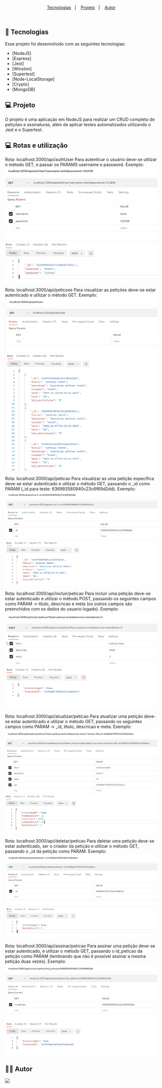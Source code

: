 <p align="center">
  <a href="#-tecnologias">Tecnologias</a>&nbsp;&nbsp;&nbsp;|&nbsp;&nbsp;&nbsp;
  <a href="#-projeto">Projeto</a>&nbsp;&nbsp;&nbsp;|&nbsp;&nbsp;&nbsp;
  <a href="#-autor">Autor</a>
</p>

<br>

## 🚀 Tecnologias

Esse projeto foi desenvolvido com as seguintes tecnologias:

- [NodeJS]
- [Express]
- [Jest]
- [Winston]
- [Supertest]
- [Node-LocalStorage]
- [Crypto]
- [MongoDB]

  
## 💻 Projeto

O projeto é uma aplicação em NodeJS para realizar um CRUD completo de petições e assinaturas, além de aplicar testes automatizados utilizando o Jest e o Supertest. 

## 💻 Rotas e utilização

Rota: localhost:3000/api/authUser
Para autenticar o usuário deve-se utilizar o método GET, e passar os PARAMS username e password. Exemplo:
<img src="/public/assets/authUser.png" />


Rota: localhost:3000/api/peticoes
Para visualizar as petições deve-se estar autenticado e utilizar o método GET. Exemplo:
<img src="/public/assets/allPetitions.png" />

Rota: localhost:3000/api/peticao
Para visualizar as uma petição específica deve-se estar autenticado e utilizar o método GET, passando o _id como PARAM (_id para teste: 636993580940c23c6f69d2dd). Exemplo:
<img src="/public/assets/getPeticao.png" />

Rota: localhost:3000/api/incluir/peticao
Para incluir uma petição deve-se estar autenticado e utilizar o método POST, passando os seguintes campos como PARAM -> titulo, descricao e meta (os outros campos são preenchidos com os dados do usuario logado). Exemplo:
<img src="/public/assets/addPeticao.png" />

Rota: localhost:3000/api/atualizar/peticao
Para atualizar uma petição deve-se estar autenticado e utilizar o método GET, passando os seguintes campos como PARAM -> _id, titulo, descricao e meta. Exemplo:
<img src="/public/assets/updatePeticao.png" />

Rota: localhost:3000/api/deletar/peticao
Para deletar uma petição deve-se estar autenticado, ser o criador da petição e utilizar o método GET, passando o _id da petição como PARAM. Exemplo:
<img src="/public/assets/deletarPeticao.png" />

Rota: localhost:3000/api/assinar/peticao
Para assinar uma petição deve-se estar autenticado, e utilizar o método GET, passando o id_peticao da petição como PARAM (lembrando que não é possível assinar a mesma petição duas vezes). Exemplo:
<img src="/public/assets/assinarPeticao.png" />

## ✍🏾 Autor

<img src="https://avatars.githubusercontent.com/u/62265013?s=400&u=20edcf38588be64a829cb73e1ef715ce62da8de7&v=4" width="100px;" />

